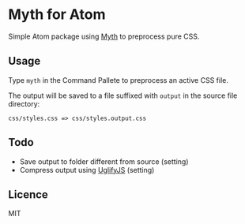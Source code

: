 # Myth for Atom

Simple Atom package using [Myth](http://myth.io) to preprocess pure CSS.

## Usage

Type `myth` in the Command Pallete to preprocess an active CSS file.

The output will be saved to a file suffixed with `output` in the
source file directory:

````
css/styles.css => css/styles.output.css
````

## Todo

- Save output to folder different from source (setting)
- Compress output using [UglifyJS](https://github.com/mishoo/UglifyJS2) (setting)

## Licence

MIT
